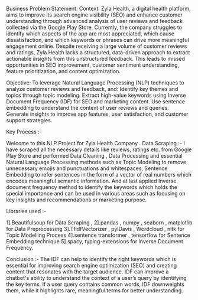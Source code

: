 Business Problem Statement:
Context:
Zyla Health, a digital health platform, aims to improve its search engine visibility (SEO) and enhance customer understanding through advanced analysis of user reviews and feedback collected via the Google Play Store. Currently, the company struggles to identify which aspects of the app are most appreciated, which cause dissatisfaction, and which keywords or phrases can drive more meaningful engagement online.
Despite receiving a large volume of customer reviews and ratings, Zyla Health lacks a structured, data-driven approach to extract actionable insights from this unstructured feedback. This leads to missed opportunities in SEO improvement, customer sentiment understanding, feature prioritization, and content optimization.

Objective:
To leverage Natural Language Processing (NLP) techniques to analyze customer reviews and feedback, and:
Identify key themes and topics through topic modeling.
Extract high-value keywords using Inverse Document Frequency (IDF) for SEO and marketing content.
Use sentence embedding to understand the context of user reviews and queries.
Generate insights to improve app features, user satisfaction, and customer support strategies.

Key Process :-


Welcome to this NLP Project for Zyla Health Company .
Data Scraping :- I have scraped all the necessary details like reviews, ratings etc. from Google Play Store and performed Data Cleaning , Data Processing and essential Natural Language 
Processing methods such as Topic Modeling to remove unnecessary emojis and punctuations and whitespaces, Sentence Embedding to refer sentences in the form of a vector of real numbers which encodes meaningful 
semantic information. And at last applied Inverse document frequency method to identify the keywords which holds the special importance and can be used in various areas such as focusing on key insights
and recommendations or marketing purpose.

Libraries used :- 

1].Beautifulsoup for Data Scraping ,
2].pandas , numpy , seaborn , matplotlib for Data Preprocessing
3].TfidfVectorizer , pylDavis , Wordcloud , nltk for Topic Modelling Process
4].sentence transformer , tensorflow for Sentence Embedding technique
5].spacy, typing-extensions for Inverse Document Frequency.

Conclusion :- The IDF can help to identify the right keywords which is essential for improving search engine optimization (SEO) and creating content that resonates with the target audience. IDF can improve a chatbot's ability to understand the context of a user’s query by identifying the key terms. If a user query contains common words, IDF downweights them, while it highlights rare, meaningful terms for better understanding.
